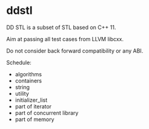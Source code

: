 # ddstl
DD STL is a subset of STL based on C++ 11. 

Aim at passing all test cases from LLVM libcxx.

Do not consider back forward compatibility or any ABI.

Schedule:
- algorithms
- containers
- string
- utility
- initializer_list
- part of iterator
- part of concurrent library
- part of memory
